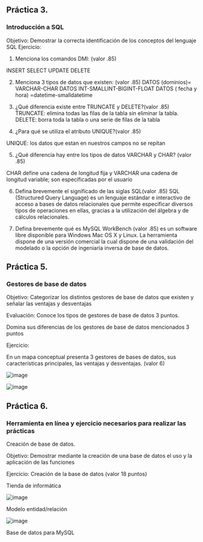 ## Práctica 3.
### Introducción a SQL
Objetivo: Demostrar la correcta identificación de los conceptos del lenguaje SQL
Ejercicio:

1. Menciona los comandos DMl: (valor .85)

INSERT SELECT UPDATE DELETE

2. Menciona 3 tipos de datos que existen: (valor .85)
DATOS (dominios)= VARCHAR-CHAR
DATOS INT-SMALLINT-BIGINT-FLOAT
DATOS ( fecha y hora) =datetime-smalldatetime

3. ¿Qué diferencia existe entre TRUNCATE y DELETE?(valor .85)
TRUNCATE: elimina todas las filas de la tabla sin eliminar la tabla.
DELETE: borra toda la tabla o una serie de filas de la tabla

4. ¿Para qué se utiliza el atributo UNIQUE?(valor .85)

UNIQUE: los datos que estan en nuestros campos no se repitan

5. ¿Qué diferencia hay entre los tipos de datos VARCHAR y CHAR? (valor .85)

CHAR define una cadena de longitud fija y VARCHAR una cadena de longitud variable; son especificadas por el usuario

6. Defina brevemente el significado de las siglas SQL(valor .85)
SQL (Structured Query Language) es un lenguaje estándar e interactivo de acceso a bases de datos relacionales que permite especificar diversos tipos de operaciones en ellas, gracias a la utilización del álgebra y de cálculos relacionales.

7. Defina brevemente qué es MySQL WorkBench (valor .85)
es un software libre disponible para Windows Mac OS X y Linux. La herramienta dispone de una versión comercial la cual dispone de una validación del modelado o la opción de ingeniaría inversa de base de datos.

## Práctica 5.
### Gestores de base de datos

Objetivo: Categorizar los distintos gestores de base de datos que existen y señalar las
ventajas y desventajas

Evaluación: Conoce los tipos de gestores de base de datos 3 puntos.

Domina sus diferencias de los gestores de base de datos mencionados 3 puntos

Ejercicio:

En un mapa conceptual presenta 3 gestores de bases de datos, sus características
principales, las ventajas y desventajas. (valor 6)

![image](https://user-images.githubusercontent.com/91554777/170415427-e2b7321b-a97f-43b0-ac24-6e506c307e6b.png)

![image](https://user-images.githubusercontent.com/104279937/173206999-9b631c6f-c0f1-444d-8e7c-75711e3dc671.png)


## Práctica 6.
### Herramienta en línea y ejercicio necesarios para realizar las prácticas

Creación de base de datos.

Objetivo: Demostrar mediante la creación de una base de datos el uso y la aplicación de
las funciones

Ejercicio: Creación de la base de datos (valor 18 puntos)

Tienda de informática

![image](https://user-images.githubusercontent.com/91554777/170415101-717bca19-3644-46a9-8a57-8d5940c5d283.png)




Modelo entidad/relación

![image](https://user-images.githubusercontent.com/104279937/173207450-2fd6da84-7a40-433f-bc48-2abef08b31dc.png)



Base de datos para MySQL
